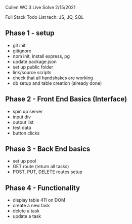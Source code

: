 Cullen WC 3 Live Solve
2/15/2021

Full Stack Todo List
tech: JS, JQ, SQL

Phase 1 - setup
--- 

- git init
- gitignore
- npm init, install express, pg
- update package.json
- set up public folder
- link/source scripts
- check that all handshakes are working
- db setup and table creation (already done)

Phase 2 - Front End Basics (Interface)
---

- spin up server
- input div
- output list
- test data 
- button clicks 

Phase 3 - Back End basics
---

- set up pool
- GET route (return all tasks)
- POST, PUT, DELETE routes setup

Phase 4 - Functionality
---

- display table 411 on DOM
- create a new task
- delete a task
- update a task